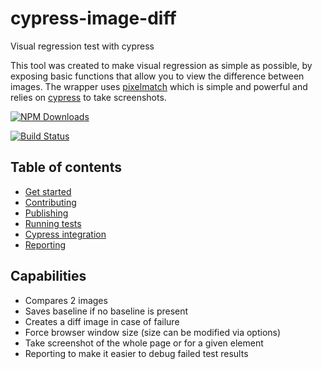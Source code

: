 # cypress-image-diff

Visual regression test with cypress

This tool was created to make visual regression as simple as possible, by exposing basic functions that allow you to view the difference between images.
The wrapper uses [pixelmatch](https://github.com/mapbox/pixelmatch) which is simple and powerful and relies on [cypress](https://github.com/webdriverio) to take screenshots.

[![NPM Downloads][npm-downloads-image]][npm-url]

[![Build Status][circleci-image]][circleci-url]

[npm-downloads-image]: https://badgen.net/npm/dm/cypress-image-diff-js
[npm-url]: https://www.npmjs.com/package/cypress-image-diff-js
[circleci-url]: https://circleci.com/gh/uktrade/cypress-image-diff/tree/main
[circleci-image]: https://circleci.com/gh/uktrade/cypress-image-diff/tree/main.svg?style=svg

## Table of contents

- [Get started](./docs/Get%20started.md)
- [Contributing](./docs/CONTRIBUTING.md)
- [Publishing](./docs/Publishing.md)
- [Running tests](./docs/Running%20tests.md)
- [Cypress integration](./docs/Cypress%20integration.md)
- [Reporting](./docs/Reporting.md)

## Capabilities

- Compares 2 images
- Saves baseline if no baseline is present
- Creates a diff image in case of failure
- Force browser window size (size can be modified via options)
- Take screenshot of the whole page or for a given element
- Reporting to make it easier to debug failed test results
